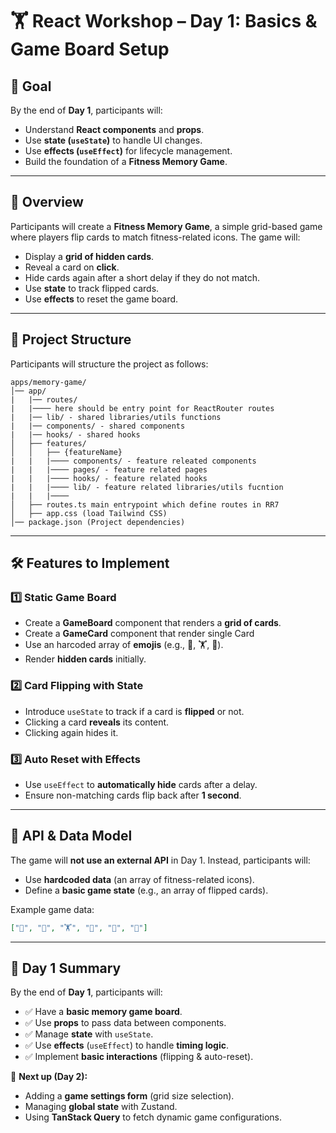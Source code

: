 # 🏋️ React Workshop – Day 1: Basics & Game Board Setup

## 🎯 Goal

By the end of **Day 1**, participants will:

- Understand **React components** and **props**.
- Use **state (`useState`)** to handle UI changes.
- Use **effects (`useEffect`)** for lifecycle management.
- Build the foundation of a **Fitness Memory Game**.

---

## 📌 Overview

Participants will create a **Fitness Memory Game**, a simple grid-based game where players flip cards to match fitness-related icons. The game will:

- Display a **grid of hidden cards**.
- Reveal a card on **click**.
- Hide cards again after a short delay if they do not match.
- Use **state** to track flipped cards.
- Use **effects** to reset the game board.

---

## 📂 Project Structure

Participants will structure the project as follows:

```
apps/memory-game/
│── app/
|   |── routes/
|   |──── here should be entry point for ReactRouter routes
|   |── lib/ - shared libraries/utils functions
|   |── components/ - shared components
|   |── hooks/ - shared hooks
│   ├── features/
│   │   ├── {featureName}
|   |   |──── components/ - feature releated components
|   |   |──── pages/ - feature related pages
|   |   |──── hooks/ - feature related hooks
|   |   |──── lib/ - feature related libraries/utils fucntion
|   |   |────
│   ├── routes.ts main entrypoint which define routes in RR7
│   ├── app.css (load Tailwind CSS)
│── package.json (Project dependencies)
```

---

## 🛠 Features to Implement

### **1️⃣ Static Game Board**

- Create a **GameBoard** component that renders a **grid of cards**.
- Create a **GameCard** component that render single Card
- Use an harcoded array of **emojis** (e.g., 🏃, 🏋️, 🚴).
- Render **hidden cards** initially.

### **2️⃣ Card Flipping with State**

- Introduce `useState` to track if a card is **flipped** or not.
- Clicking a card **reveals** its content.
- Clicking again hides it.

### **3️⃣ Auto Reset with Effects**

- Use `useEffect` to **automatically hide** cards after a delay.
- Ensure non-matching cards flip back after **1 second**.

---

## 📜 API & Data Model

The game will **not use an external API** in Day 1. Instead, participants will:

- Use **hardcoded data** (an array of fitness-related icons).
- Define a **basic game state** (e.g., an array of flipped cards).

Example game data:

```json
["🏃", "💪", "🏋️", "🤸", "🚴", "🧘"]
```

---

## 🎯 Day 1 Summary

By the end of **Day 1**, participants will:

- ✅ Have a **basic memory game board**.
- ✅ Use **props** to pass data between components.
- ✅ Manage **state** with `useState`.
- ✅ Use **effects** (`useEffect`) to handle **timing logic**.
- ✅ Implement **basic interactions** (flipping & auto-reset).

📌 **Next up (Day 2):**

- Adding a **game settings form** (grid size selection).
- Managing **global state** with Zustand.
- Using **TanStack Query** to fetch dynamic game configurations.
